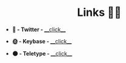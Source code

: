 <h1 align=center>Links 👨‍💻</h1>

<ul>
  <li>
    <p><strong>🌚 - Twitter - </strong><a href="https://x.com/TheBlackzim">__click__</a></p>
  </li>
  <li>
    <p><strong>🌞 - Keybase - </strong><a href="https://keybase.io/r_igor">__click__</a></p>
  </li>
  <li>
    <p><strong>🌑 - Teletype - </strong><a href="https://teletype.in/@rigor">__click__</a></p>
  </li>
</ul>

